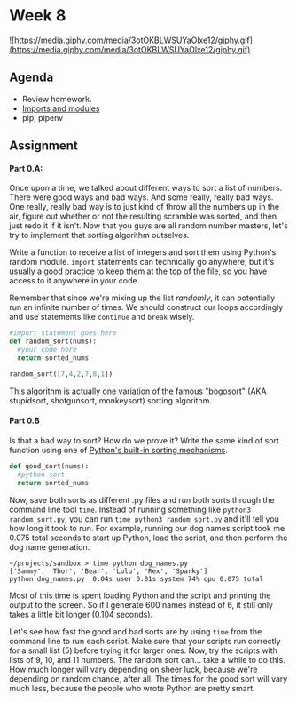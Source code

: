 # Week 8
![https://media.giphy.com/media/3otOKBLWSUYaOlxe12/giphy.gif](https://media.giphy.com/media/3otOKBLWSUYaOlxe12/giphy.gif)

## Agenda
- Review homework.
- [Imports and modules](lesson.md) 
- pip, pipenv

## Assignment

#### Part 0.A:

Once upon a time, we talked about different ways to sort a list of numbers. There were good ways and bad ways. And some really, really bad ways. One really, really bad way is to just kind of throw all the numbers up in the air, figure out whether or not the resulting scramble was sorted, and then just redo it if it isn't. Now that you guys are all random number masters, let's try to implement that sorting algorithm outselves.

Write a function to receive a list of integers and sort them using Python's random module. `import` statements can technically go anywhere, but it's usually a good practice to keep them at the top of the file, so you have access to it anywhere in your code.

Remember that since we're mixing up the list *randomly*, it can potentially run an infinite number of times. We should construct our loops accordingly and use statements like `continue` and `break` wisely.

```python
#import statement goes here
def random_sort(nums):
  #your code here
  return sorted_nums

random_sort([7,4,2,7,8,1])
```

This algorithm is actually one variation of the famous ["bogosort"](https://en.wikipedia.org/wiki/Bogosort) (AKA stupidsort, shotgunsort, monkeysort) sorting algorithm.

#### Part 0.B

Is that a bad way to sort? How do we prove it? Write the same kind of sort function using one of [Python's built-in sorting mechanisms](https://docs.python.org/3/howto/sorting.html).

```python
def good_sort(nums):
  #python sort
  return sorted_nums
```

Now, save both sorts as different .py files and run both sorts through the command line tool `time`. Instead of running something like `python3 random_sort.py`, you can run `time python3 random_sort.py` and it'll tell you how long it took to run. For example, running our dog names script took me 0.075 total seconds to start up Python, load the script, and then perform the dog name generation.

```
~/projects/sandbox > time python dog_names.py
['Sammy', 'Thor', 'Bear', 'Lulu', 'Rex', 'Sparky']
python dog_names.py  0.04s user 0.01s system 74% cpu 0.075 total
```

Most of this time is spent loading Python and the script and printing the output to the screen. So if I generate 600 names instead of 6, it still only takes a little bit longer (0.104 seconds).

Let's see how fast the good and bad sorts are by using `time` from the command line to run each script. Make sure that your scripts run correctly for a small list (5) before trying it for larger ones. Now, try the scripts with lists of 9, 10, and 11 numbers. The random sort can... take a while to do this. How much longer  will vary depending on sheer luck, because we're depending on random chance, after all. The times for the good sort will vary much less, because the people who wrote Python are pretty smart.

